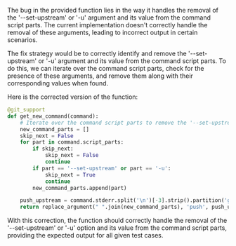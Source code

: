 The bug in the provided function lies in the way it handles the removal of the '--set-upstream' or '-u' argument and its value from the command script parts. The current implementation doesn't correctly handle the removal of these arguments, leading to incorrect output in certain scenarios.

The fix strategy would be to correctly identify and remove the '--set-upstream' or '-u' argument and its value from the command script parts. To do this, we can iterate over the command script parts, check for the presence of these arguments, and remove them along with their corresponding values when found.

Here is the corrected version of the function:

```python
@git_support
def get_new_command(command):
    # Iterate over the command script parts to remove the '--set-upstream' or '-u' option and its value
    new_command_parts = []
    skip_next = False
    for part in command.script_parts:
        if skip_next:
            skip_next = False
            continue
        if part == '--set-upstream' or part == '-u':
            skip_next = True
            continue
        new_command_parts.append(part)

    push_upstream = command.stderr.split('\n')[-3].strip().partition('git ')[2]
    return replace_argument(" ".join(new_command_parts), 'push', push_upstream)
```

With this correction, the function should correctly handle the removal of the '--set-upstream' or '-u' option and its value from the command script parts, providing the expected output for all given test cases.